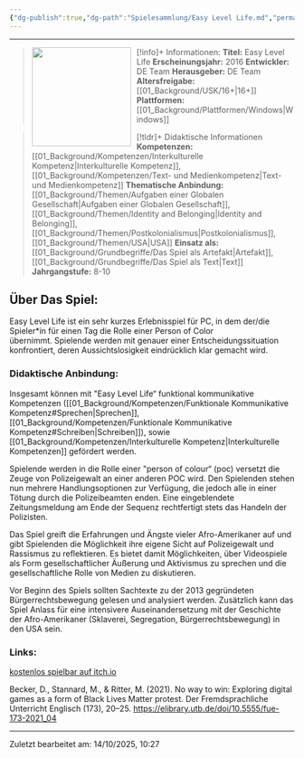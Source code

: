 ```yaml
---
{"dg-publish":true,"dg-path":"Spielesammlung/Easy Level Life.md","permalink":"/spielesammlung/easy-level-life/","noteIcon":"1"}
---
```


---
>[!info]+ Informationen:
><img src="https://img.itch.zone/aW1hZ2UvNzU0NDYvMzQ5NjA5LmdpZg==/794x1000/2QcqJx.gif" style="float:left;height:175px;padding-right:10px">**Titel:** Easy Level Life
>**Erscheinungsjahr:** 2016
>**Entwickler:** DE Team
>**Herausgeber:** DE Team
>**Altersfreigabe:** [[01_Background/USK/16+\|16+]]
>**Plattformen:** [[01_Background/Plattformen/Windows\|Windows]]

>[!tldr]+ Didaktische Informationen
>**Kompetenzen:** [[01_Background/Kompetenzen/Interkulturelle Kompetenz\|Interkulturelle Kompetenz]],[[01_Background/Kompetenzen/Text- und Medienkompetenz\|Text- und Medienkompetenz]]
>**Thematische Anbindung:** [[01_Background/Themen/Aufgaben einer Globalen Gesellschaft\|Aufgaben einer Globalen Gesellschaft]],[[01_Background/Themen/Identity and Belonging\|Identity and Belonging]],[[01_Background/Themen/Postkolonialismus\|Postkolonialismus]],[[01_Background/Themen/USA\|USA]]
>**Einsatz als:** [[01_Background/Grundbegriffe/Das Spiel als Artefakt\|Artefakt]],[[01_Background/Grundbegriffe/Das Spiel als Text\|Text]]
>**Jahrgangstufe:** 8-10

## Über Das Spiel:
Easy Level Life ist ein sehr kurzes Erlebnisspiel für PC, in dem der/die Spieler\*in für einen Tag die Rolle einer Person of Color übernimmt. Spielende werden mit genauer einer Entscheidungssituation konfrontiert, deren Aussichtslosigkeit eindrücklich klar gemacht wird.
### Didaktische Anbindung:
Insgesamt können mit "Easy Level Life“ funktional kommunikative Kompetenzen ([[01_Background/Kompetenzen/Funktionale Kommunikative Kompetenz#Sprechen\|Sprechen]], [[01_Background/Kompetenzen/Funktionale Kommunikative Kompetenz#Schreiben\|Schreiben]]), sowie [[01_Background/Kompetenzen/Interkulturelle Kompetenz\|Interkulturelle Kompetenzen]] gefördert werden.

Spielende werden in die Rolle einer "person of colour“ (poc) versetzt die Zeuge von Polizeigewalt an einer anderen POC wird. Den Spielenden stehen nun mehrere Handlungsoptionen zur Verfügung, die jedoch alle in einer Tötung durch die Polizeibeamten enden. Eine eingeblendete Zeitungsmeldung am Ende der Sequenz rechtfertigt stets das Handeln der Polizisten.

Das Spiel greift die Erfahrungen und Ängste vieler Afro-Amerikaner auf und gibt Spielenden die Möglichkeit ihre eigene Sicht auf Polizeigewalt und Rassismus zu reflektieren. Es bietet damit Möglichkeiten, über Videospiele als Form gesellschaftlicher Äußerung und Aktivismus zu sprechen und die gesellschaftliche Rolle von Medien zu diskutieren. 

Vor Beginn des Spiels sollten Sachtexte zu der 2013 gegründeten Bürgerrechtsbewegung gelesen und analysiert werden. Zusätzlich kann das Spiel Anlass für eine intensivere Auseinandersetzung mit der Geschichte der Afro-Amerikaner (Sklaverei, Segregation, Bürgerrechtsbewegung) in den USA sein.
### Links:
[kostenlos spielbar auf itch.io]([https://timecube.itch.io/easy-level-life](https://timecube.itch.io/easy-level-life))

Becker, D., Stannard, M., & Ritter, M. (2021). No way to win: Exploring digital games as a form of
Black Lives Matter protest. Der Fremdsprachliche Unterricht Englisch (173), 20–25. https://elibrary.utb.de/doi/10.5555/fue-173-2021_04


---
Zuletzt bearbeitet am: 14/10/2025, 10:27

